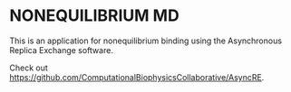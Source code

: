 # NONEQUILIBRIUM MD

This is an application for nonequilibrium binding using the Asynchronous Replica Exchange
software.

Check out https://github.com/ComputationalBiophysicsCollaborative/AsyncRE.
